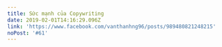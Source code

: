 ```yaml
---
title: Sức mạnh của Copywriting
date: 2019-02-01T14:16:29.096Z
link: 'https://www.facebook.com/vanthanhng96/posts/989480821248215'
noPost: '#61'
---
```


